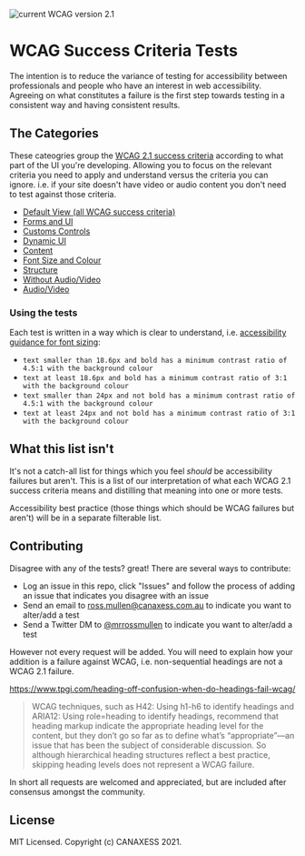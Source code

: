 ![current WCAG version 2.1](https://img.shields.io/badge/current%20version-WCAG%202.1-%230a5470?style=flat)
# WCAG Success Criteria Tests
The intention is to reduce the variance of testing for accessibility between professionals and people who have an interest in web accessibility. Agreeing on what constitutes a failure is the first step towards testing in a consistent way and having consistent results.

## The Categories
These cateogries group the [WCAG 2.1 success criteria](https://www.w3.org/TR/WCAG21/) according to what part of the UI you're developing. Allowing you to focus on the relevant criteria you need to apply and understand versus the criteria you can ignore. i.e. if your site doesn't have video or audio content you don't need to test against those criteria.
- [Default View (all WCAG success criteria)](https://www.notion.so/ce7f793eefe24a5da585420796a58a3a?v=8abb13a3af9b40d48c3099289e7dfbc3)
- [Forms and UI](https://www.notion.so/ce7f793eefe24a5da585420796a58a3a?v=d32b0032ed55407b95a422c450e94ef5)
- [Customs Controls](https://www.notion.so/ce7f793eefe24a5da585420796a58a3a?v=2c170a694a9246a98d9cd5acc5754016)
- [Dynamic UI](https://www.notion.so/ce7f793eefe24a5da585420796a58a3a?v=f910905db416446fa34ae6aa107a19ad)
- [Content](https://www.notion.so/ce7f793eefe24a5da585420796a58a3a?v=4ba2ada304344e4eab482769faa9075a)
- [Font Size and Colour](https://www.notion.so/ce7f793eefe24a5da585420796a58a3a?v=83f6ef5cba9247a9beaf2c75cc834b38)
- [Structure](https://www.notion.so/ce7f793eefe24a5da585420796a58a3a?v=4faa3131e6404fac817841a381d3a97d)
- [Without Audio/Video](https://www.notion.so/ce7f793eefe24a5da585420796a58a3a?v=42b43626e84547b4ac404a3718bd4039)
- [Audio/Video](https://www.notion.so/ce7f793eefe24a5da585420796a58a3a?v=696312cd4a3e44c99f4d64f01a25705f)

### Using the tests
Each test is written in a way which is clear to understand, i.e. [accessibility guidance for font sizing](https://www.notion.so/ce7f793eefe24a5da585420796a58a3a?v=83f6ef5cba9247a9beaf2c75cc834b38):
- `text smaller than 18.6px and bold has a minimum contrast ratio of 4.5:1 with the background colour`
- `text at least 18.6px and bold has a minimum contrast ratio of 3:1 with the background colour`
- `text smaller than 24px and not bold has a minimum contrast ratio of 4.5:1 with the background colour`
- `text at least 24px and not bold has a minimum contrast ratio of 3:1 with the background colour`

## What this list isn't
It's not a catch-all list for things which you feel _should_ be accessibility failures but aren't. This is a list of our interpretation of what each WCAG 2.1 success criteria means and distilling that meaning into one or more tests.

Accessibility best practice (those things which should be WCAG failures but aren't) will be in a separate filterable list.

## Contributing
Disagree with any of the tests? great! There are several ways to contribute:
- Log an issue in this repo, click "Issues" and follow the process of adding an issue that indicates you disagree with an issue
- Send an email to ross.mullen@canaxess.com.au to indicate you want to alter/add a test
- Send a Twitter DM to [@mrrossmullen](https://twitter.com/mrrossmullen?lang=en) to indicate you want to alter/add a test

However not every request will be added. You will need to explain how your addition is a failure against WCAG, i.e. non-sequential headings are not a WCAG 2.1 failure. 

https://www.tpgi.com/heading-off-confusion-when-do-headings-fail-wcag/
> WCAG techniques, such as H42: Using h1-h6 to identify headings and ARIA12: Using role=heading to identify headings, recommend that heading markup indicate the appropriate heading level for the content, but they don’t go so far as to define what’s “appropriate”—an issue that has been the subject of considerable discussion. So although hierarchical heading structures reflect a best practice, skipping heading levels does not represent a WCAG failure.

In short all requests are welcomed and appreciated, but are included after consensus amongst the community.

## License
MIT Licensed. Copyright (c) CANAXESS 2021.
